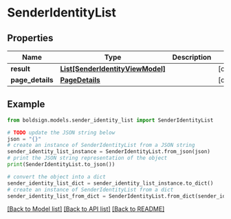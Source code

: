 # SenderIdentityList


## Properties

Name | Type | Description | Notes
------------ | ------------- | ------------- | -------------
**result** | [**List[SenderIdentityViewModel]**](SenderIdentityViewModel.md) |  | [optional] 
**page_details** | [**PageDetails**](PageDetails.md) |  | [optional] 

## Example

```python
from boldsign.models.sender_identity_list import SenderIdentityList

# TODO update the JSON string below
json = "{}"
# create an instance of SenderIdentityList from a JSON string
sender_identity_list_instance = SenderIdentityList.from_json(json)
# print the JSON string representation of the object
print(SenderIdentityList.to_json())

# convert the object into a dict
sender_identity_list_dict = sender_identity_list_instance.to_dict()
# create an instance of SenderIdentityList from a dict
sender_identity_list_from_dict = SenderIdentityList.from_dict(sender_identity_list_dict)
```
[[Back to Model list]](../README.md#documentation-for-models) [[Back to API list]](../README.md#documentation-for-api-endpoints) [[Back to README]](../README.md)


